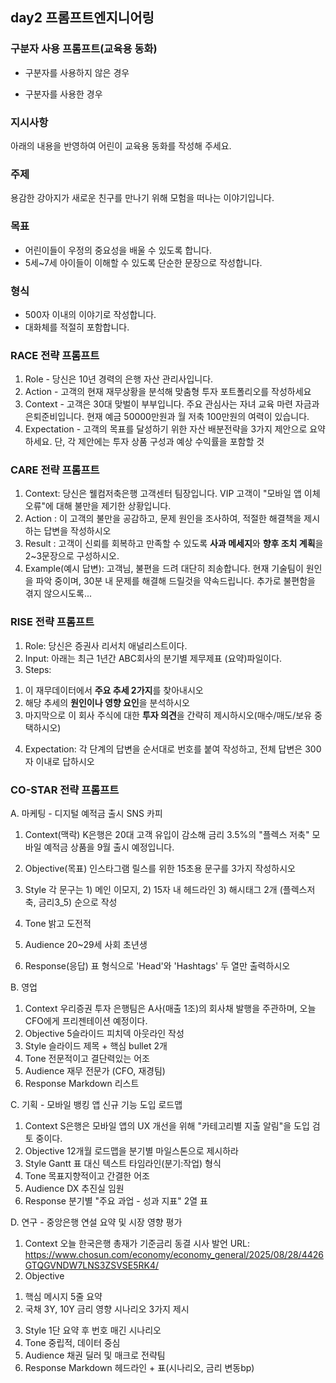 ## day2 프롬프트엔지니어링 

### 구분자 사용 프롬프트(교육용 동화)
- 구분자를 사용하지 않은 경우

- 구분자를 사용한 경우
### 지시사항
아래의 내용을 반영하여 어린이 교육용 동화를 작성해 주세요.

### 주제
용감한 강아지가 새로운 친구를 만나기 위해 모험을 떠나는 이야기입니다.

### 목표
- 어린이들이 우정의 중요성을 배울 수 있도록 합니다.
- 5세~7세 아이들이 이해할 수 있도록 단순한 문장으로 작성합니다.

### 형식
- 500자 이내의 이야기로 작성합니다.
- 대화체를 적절히 포함합니다.

### RACE 전략 프롬프트
1. Role - 당신은 10년 경력의 은행 자산 관리사입니다.
2. Action - 고객의 현재 재무상황을 분석해 맞춤형 투자 포트폴리오를 작성하세요
3. Context - 고객은 30대 맞벌이 부부입니다. 주요 관심사는 자녀 교육 마련 자금과 은퇴준비입니다. 현재 예금 50000만원과 월 저축 100만원의 여력이 있습니다.
4. Expectation - 고객의 목표를 달성하기 위한 자산 배분전략을 3가지 제안으로 요약하세요. 단, 각 제안에는 투자 상품 구성과 예상 수익률을 포함할 것


### CARE 전략 프롬프트
1. Context: 당신은 웰컴저축은행 고객센터 팀장입니다. VIP 고객이 "모바일 앱 이체 오류"에 대해 불만을 제기한 상황입니다.
2. Action : 이 고객의 불만을 공감하고, 문제 원인을 조사하여, 적절한 해결책을 제시하는 답변을 작성하시오
3. Result : 고객이 신뢰를 회복하고 만족할 수 있도록 **사과 메세지**와 **향후 조치 계획**을 2~3문장으로 구성하시오.
4. Example(예시 답변): 고객님, 불편을 드려 대단히 죄송합니다. 현재 기술팀이 원인을 파악 중이며, 30분 내 문제를 해결해 드릴것을 약속드립니다. 추가로 불편함을 겪지 않으시도록...


### RISE 전략 프롬프트
1. Role: 당신은 증권사 리서치 애널리스트이다.
2. Input: 아래는 최근 1년간 ABC회사의 분기별 제무제표 (요약)파일이다.
3. Steps: 
1) 이 재무데이터에서 **주요 추세 2가지**를 찾아내시오
2) 해당 추세의 **원인이나 영향 요인**을 분석하시오
3) 마지막으로 이 회사 주식에 대한 **투자 의견**을 간략히 제시하시오(매수/매도/보유 중 택하시오)
4. Expectation: 각 단계의 답변을 순서대로 번호를 붙여 작성하고, 전체 답변은 300자 이내로 답하시오

### CO-STAR 전략 프롬프트
A. 마케팅 - 디지털 예적금 출시 SNS 카피
1. Context(맥락) 
K은행은 20대 고객 유입이 감소해 금리 3.5%의 "플렉스 저축" 모바일 예적금 상품을 9월 출시 예정입니다. 

2. Objective(목표)
 인스타그램 릴스를 위한 15초용 문구를 3가지 작성하시오

3. Style
각 문구는 1) 메인 이모지,  2) 15자 내 헤드라인 3) 해시태그 2개 (플렉스저축, 금리3_5) 순으로 작성

4. Tone
밝고 도전적

5. Audience
20~29세 사회 초년생

6. Response(응답)
표 형식으로 'Head'와 'Hashtags' 두 열만 출력하시오

B. 영업
1. Context
우리증권 투자 은행팀은 A사(매출 1조)의 회사채 발행을 주관하며, 오늘 CFO에게 프리젠테이션 예정이다.
2. Objective
5슬라이드 피치덱 아웃라인 작성
3. Style
슬라이드 제목 + 핵심 bullet 2개
4. Tone
전문적이고 결단력있는 어조
5. Audience
재무 전문가 (CFO, 재경팀)
6. Response
Markdown 리스트

C. 기획 - 모바일 뱅킹 앱 신규 기능 도입 로드맵
1. Context
S은행은 모바일 앱의 UX 개선을 위해 "카테고리별 지출 알림"을 도입 검토 중이다. 
2. Objective
12개월 로드맵을 분기별 마일스톤으로 제시하라
3. Style
Gantt 표 대신 텍스트 타임라인(분기:작업) 형식
4. Tone
목표지향적이고 간결한 어조
5. Audience
DX 추진실 임원
6. Response
분기별 "주요 과업 - 성과 지표" 2열 표

D. 연구 - 중앙은행 연설 요약 및 시장 영향 평가
1. Context
오늘 한국은행 총재가 기준금리 동결 시사 발언
URL: https://www.chosun.com/economy/economy_general/2025/08/28/4426GTQGVNDW7LNS3ZSVSE5RK4/
2. Objective
1) 핵심 메시지 5줄 요약
2) 국채 3Y, 10Y 금리 영향 시나리오 3가지 제시
3. Style
1단 요약 후 번호 매긴 시나리오
4. Tone
중립적, 데이터 중심
5. Audience
채권 딜러 및 매크로 전략팀
6. Response
Markdown 헤드라인 + 표(시나리오, 금리 변동bp)